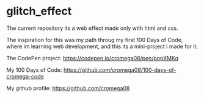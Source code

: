 # glitch_effect

The current repository its a web effect made only with html and css.

The inspiration for this was my path throug my first 100 Days of Code, where im learning web development, and this its a mini-project i made for it.

The CodePen project: https://codepen.io/cromega08/pen/popXMKq

My 100 Days of Code: https://github.com/cromega08/100-days-of-cromega-code

My github profile: https://github.com/cromega08
